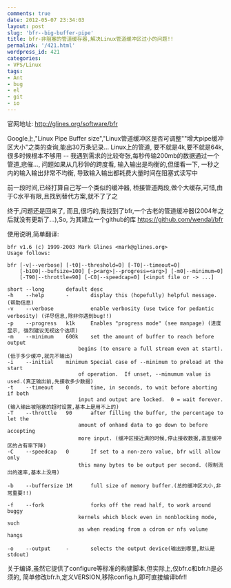 ```yaml
---
comments: true
date: 2012-05-07 23:34:03
layout: post
slug: 'bfr--big-buffer-pipe'
title: bfr-非阻塞的管道缓存器,解决Linux管道缓冲区过小的问题!!
permalink: '/421.html'
wordpress_id: 421
categories:
- VPS/Linux
tags:
- Ant
- bug
- el
- git
- io
---
```


官网地址: <a href="http://glines.org/software/bfr" target="_blank">http://glines.org/software/bfr</a>

Google上,"Linux Pipe Buffer size","Linux管道缓冲区是否可调整""增大pipe缓冲区大小"之类的查询,能出30万条记录...
Linux上的管道, 要不就是4k,要不就是64k, 很多时候根本不够用 -- 我遇到需求的比较夸张,每秒传输200mb的数据通过一个管道,悲催..., 问题如果从几秒钟的跨度看, 输入输出是均衡的,但细看一下, 一秒之内的输入输出非常不均衡, 导致输入输出都耗费大量时间在阻塞式读写中

前一段时间,已经打算自己写一个类似的缓冲器, 桥接管道两段,做个大缓存,可惜,由于C水平有限,且找到替代方案,就不了了之

终于,问题还是回来了, 而且,很巧的,我找到了bfr,一个古老的管道缓冲器(2004年之后就没有更新了...),So, 为其建立一个github的库 <a href="https://github.com/wendal/bfr" target="_blank">https://github.com/wendal/bfr</a>

使用说明,简单翻译:

	bfr v1.6 (c) 1999-2003 Mark Glines <mark@glines.org>
	Usage follows:

	bfr [-v|--verbose] [-t0|--threshold=0] [-T0|--timeout=0]
        [-b100|--bufsize=100] [-p<arg>|--progress=<arg>] [-m0|--minimum=0]
        [-T90|--throttle=90] [-C0|--speedcap=0] [<input file or -> ...]

	short --long       default desc
    -h    --help       -       display this (hopefully) helpful message.(帮助信息)
    -v    --verbose            enable verbosity (use twice for pedantic verbosity) (详尽信息,除非你遇到bug!!)
    -p    --progress   k1k     Enables "progress mode" (see manpage) (进度显示, 强烈建议无视这个选项)
    -m    --minimum    600k    set the amount of buffer to reach before output
                           begins (to ensure a full stream even at start).(低于多少缓冲,就先不输出)
    -i    --initial    minimum Special case of --minimum to preload at the start
                           of operation.  If unset, --mimumum value is used.(真正输出前,先接收多少数据)
    -t    --timeout    0       time, in seconds, to wait before aborting if both
                           input and output are locked.  0 = wait forever.(输入输出被阻塞的超时设置,基本上是用不上的)
    -T    --throttle   90      after filling the buffer, the percentage to let the
                           amount of onhand data to go down to before accepting
                           more input. (缓冲区接近满的时候,停止接收数据,直至缓冲区的占有率下降)
    -C    --speedcap   0       If set to a non-zero value, bfr will allow only
                           this many bytes to be output per second. (限制流出的速率,基本上没用)

    -b    --buffersize 1M      full size of memory buffer.(总的缓冲区大小,非常重要!!)

    -f    --fork               forks off the read half, to work around buggy
                           kernels which block even in nonblocking mode, such
                           as when reading from a cdrom or nfs volume hangs

    -o    --output     -       selects the output device(输出到哪里,默认是stdout)

关于编译,虽然它提供了configure等标准的构建脚本,但实际上,仅bfr.c和bfr.h是必须的, 简单修改bfr.h,定义VERSION,移除config.h,即可直接编译bfr!!